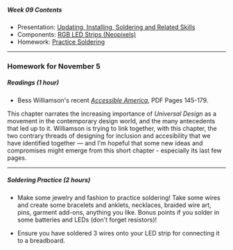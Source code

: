 ##### Week 09 Contents
- Presentation: [Updating, Installing, Soldering and Related Skills](readme.md)
- Components: [RGB LED Strips (Neopixels)](circuits.md)
- Homework: [Practice Soldering](homework.md)

-----

### Homework for November 5

##### Readings (1 hour)

- Bess Williamson's recent [*Accessible America*](https://drive.google.com/drive/folders/1lRB-g2c6-mOYRbo-Usb9As9pjDypJPDH), PDF Pages 145-179.

This chapter narrates the increasing importance of *Universal Design* as a movement in the contemporary design world, and the many antecedents that led up to it. Williamson is trying to link together, with this chapter, the two contrary threads of designing for inclusion and accesibility that we have identified together — and I'm hopeful that some new ideas and compromises might emerge from this short chapter - especially its last few pages. 

-----

##### Soldering Practice (2 hours)

- Make some jewelry and fashion to practice soldering! Take some wires and create some bracelets and anklets, necklaces, braided wire art, pins, garment add-ons, anything you like. Bonus points if you solder in some batteries and LEDs (don't forget resistors)! 

- Ensure you have soldered 3 wires onto your LED strip for connecting it to a breadboard.






